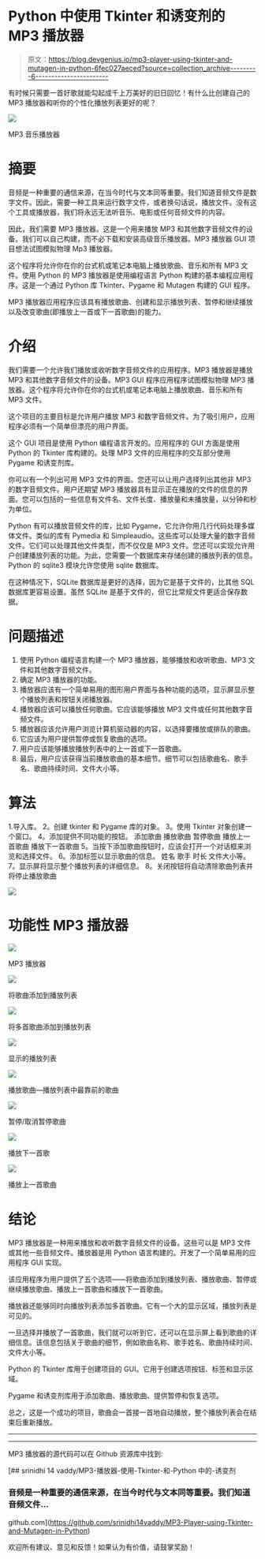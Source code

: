 # Python 中使用 Tkinter 和诱变剂的 MP3 播放器

> 原文：<https://blog.devgenius.io/mp3-player-using-tkinter-and-mutagen-in-python-6fec027aeced?source=collection_archive---------6----------------------->

有时候只需要一首好歌就能勾起成千上万美好的旧日回忆！有什么比创建自己的 MP3 播放器和听你的个性化播放列表更好的呢？

![](img/5c9732f7863313a829b5f0b6a7f88e6f.png)

MP3 音乐播放器

# 摘要

音频是一种重要的通信来源，在当今时代与文本同等重要。我们知道音频文件是数字文件。因此，需要一种工具来运行数字文件，或者换句话说，播放文件。没有这个工具或播放器，我们将永远无法听音乐、电影或任何音频文件的内容。

因此，我们需要 MP3 播放器。这是一个用来播放 MP3 和其他数字音频文件的设备。我们可以自己构建，而不必下载和安装高级音乐播放器。MP3 播放器 GUI 项目想法试图模拟物理 Mp3 播放器。

这个程序将允许你在你的台式机或笔记本电脑上播放歌曲、音乐和所有 MP3 文件。使用 Python 的 MP3 播放器是使用编程语言 Python 构建的基本编程应用程序。这是一个通过 Python 库 Tkinter、Pygame 和 Mutagen 构建的 GUI 程序。

MP3 播放器应用程序应该具有播放歌曲、创建和显示播放列表、暂停和继续播放以及改变歌曲(即播放上一首或下一首歌曲)的能力。

# 介绍

我们需要一个允许我们播放或收听数字音频文件的应用程序。MP3 播放器是播放 MP3 和其他数字音频文件的设备。MP3 GUI 程序应用程序试图模拟物理 MP3 播放器。这个程序将允许你在你的台式机或笔记本电脑上播放歌曲、音乐和所有 MP3 文件。

这个项目的主要目标是允许用户播放 MP3 和数字音频文件。为了吸引用户，应用程序必须有一个简单但漂亮的用户界面。

这个 GUI 项目是使用 Python 编程语言开发的。应用程序的 GUI 方面是使用 Python 的 Tkinter 库构建的。处理 MP3 文件的应用程序的交互部分使用 Pygame 和诱变剂库。

你可以有一个列出可用 MP3 文件的界面。您还可以让用户选择列出其他非 MP3 的数字音频文件。用户还期望 MP3 播放器具有显示正在播放的文件的信息的界面。您可以包括的一些信息有文件名、文件长度、播放量和未播放量，以分钟和秒为单位。

Python 有可以播放音频文件的库，比如 Pygame，它允许你用几行代码处理多媒体文件。类似的库有 Pymedia 和 Simpleaudio。这些库可以处理大量的数字音频文件。它们可以处理其他文件类型，而不仅仅是 MP3 文件。您还可以实现允许用户创建播放列表的功能。为此，您需要一个数据库来存储创建的播放列表的信息。Python 的 sqlite3 模块允许您使用 sqlite 数据库。

在这种情况下，SQLite 数据库是更好的选择，因为它是基于文件的，比其他 SQL 数据库更容易设置。虽然 SQLite 是基于文件的，但它比常规文件更适合保存数据。

# 问题描述

1.  使用 Python 编程语言构建一个 MP3 播放器，能够播放和收听歌曲、MP3 文件和其他数字音频文件。
2.  确定 MP3 播放器的功能。
3.  播放器应该有一个简单易用的图形用户界面与各种功能的选项，显示屏显示整个播放列表和按钮关闭播放器。
4.  播放器应该可以播放任何歌曲。它应该能够播放 MP3 文件或任何其他数字音频文件。
5.  播放器应该允许用户浏览计算机驱动器的内容，以选择要播放或排队的歌曲。
6.  它应该为用户提供暂停或恢复歌曲的选项。
7.  用户应该能够播放播放列表中的上一首或下一首歌曲。
8.  最后，用户应该获得当前播放歌曲的基本细节。细节可以包括歌曲名、歌手名、歌曲持续时间、文件大小等。

# 算法

1.导入库。
2。创建 tkinter 和 Pygame 库的对象。
3。使用 Tkinter 对象创建一个窗口。
4。添加提供不同功能的按钮。
添加歌曲
播放歌曲
暂停歌曲
播放上一首歌曲
播放下一首歌曲
5。当按下添加歌曲按钮时，应该会打开一个对话框来浏览和选择文件。
6。添加标签以显示歌曲的信息。
姓名
歌手
时长
文件大小等。
7。显示屏将显示整个播放列表的详细信息。
8。关闭按钮将自动清除歌曲列表并将停止播放歌曲

![](img/1f1814a4be68b330b71deeb299ae356f.png)

# **功能性 MP3 播放器**

![](img/d6ada67f45b34a7ae3f659aa3e8afea1.png)

MP3 播放器

![](img/014076640a6381beb64a52d78d70b8f1.png)

将歌曲添加到播放列表

![](img/bf96f532676490b6d039ce9c3b0257cd.png)

将多首歌曲添加到播放列表

![](img/12aa04e9c1d58d08ed97377d2289ed7c.png)

显示的播放列表

![](img/3700b0119b863783ffc9fd0fb8d62054.png)

播放歌曲—播放列表中最靠前的歌曲

![](img/b5da87170bc0e1ac555913347b937135.png)

暂停/取消暂停歌曲

![](img/3f06c91d046183465e382d1697018959.png)

播放下一首歌

![](img/bd056cf145375d9c21a146e674f3016d.png)

播放上一首歌曲

# 结论

MP3 播放器是一种用来播放和收听数字音频文件的设备。这些可以是 MP3 文件或其他一些音频文件。播放器是用 Python 语言构建的。开发了一个简单易用的应用程序 GUI 实现。

该应用程序为用户提供了五个选项——将歌曲添加到播放列表、播放歌曲、暂停或继续播放歌曲、播放上一首歌曲和播放下一首歌曲。

播放器还能够同时向播放列表添加多首歌曲。它有一个大的显示区域，播放列表是可见的。

一旦选择并播放了一首歌曲，我们就可以听到它，还可以在显示屏上看到歌曲的详细信息。该信息包括关于歌曲的细节，例如歌曲名称、歌手姓名、歌曲持续时间、文件大小等。

Python 的 Tkinter 库用于创建项目的 GUI。它用于创建选项按钮、标签和显示区域。

Pygame 和诱变剂库用于添加歌曲、播放歌曲、提供暂停和恢复选项。

总之，这是一个成功的项目，歌曲会一首接一首地自动播放，整个播放列表会在结束后重新播放。

_____________________________________________________________

_____________________________________________________________

MP3 播放器的源代码可以在 Github 资源库中找到:

[](https://github.com/srinidhi14vaddy/MP3-Player-using-Tkinter-and-Mutagen-in-Python) [## srinidhi 14 vaddy/MP3-播放器-使用-Tkinter-和-Python 中的-诱变剂

### 音频是一种重要的通信来源，在当今时代与文本同等重要。我们知道音频文件…

github.com](https://github.com/srinidhi14vaddy/MP3-Player-using-Tkinter-and-Mutagen-in-Python) 

欢迎所有建议、意见和反馈！如果认为有价值，请鼓掌奖励！